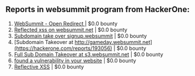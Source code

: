 ## Reports in websummit program from HackerOne:
1. [WebSummit - Open Redirect ](https://hackerone.com/reports/172746) | $0.0 bounty
2. [Reflected xss on websummit.net](https://hackerone.com/reports/166699) | $0.0 bounty
3. [Subdomain take over signup.websummit](https://hackerone.com/reports/172698) | $0.0 bounty
4. [Subdomain Takeover at http://gameday.websummit.net](https://hackerone.com/reports/193056) | $0.0 bounty
5. [Full Sub Domain Takeover at s3.websummit.net](https://hackerone.com/reports/173412) | $0.0 bounty
6. [found a vulnerability in your website](https://hackerone.com/reports/202797) | $0.0 bounty
7. [Reflective XSS](https://hackerone.com/reports/176698) | $0.0 bounty